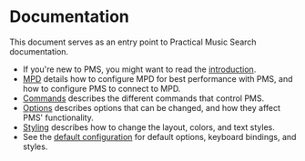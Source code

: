 # Documentation

This document serves as an entry point to Practical Music Search documentation.

* If you're new to PMS, you might want to read the [introduction](intro.md).
* [MPD](mpd.md) details how to configure MPD for best performance with PMS, and how to configure PMS to connect to MPD.
* [Commands](commands.md) describes the different commands that control PMS.
* [Options](options.md) describes options that can be changed, and how they affect PMS' functionality.
* [Styling](styling.md) describes how to change the layout, colors, and text styles.
* See the [default configuration](options/defaults.go) for default options, keyboard bindings, and styles.
